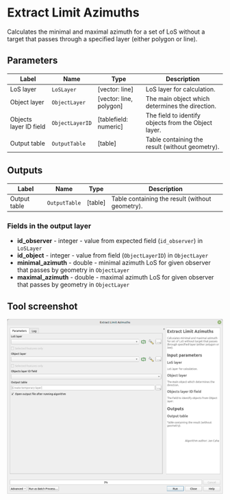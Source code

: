 # Extract Limit Azimuths

Calculates the minimal and maximal azimuth for a set of LoS without a target that passes through a specified layer (either polygon or line).

## Parameters

| Label                  | Name            | Type                    | Description                                          |
| ---------------------- | --------------- | ----------------------- | ---------------------------------------------------- |
| LoS layer              | `LoSLayer`      | [vector: line]          | LoS layer for calculation.                           |
| Object layer           | `ObjectLayer`   | [vector: line, polygon] | The main object which determines the direction.      |
| Objects layer ID field | `ObjectLayerID` | [tablefield: numeric]   | The field to identify objects from the Object layer. |
| Output table           | `OutputTable`   | [table]                 | Table containing the result (without geometry).      |

## Outputs

| Label        | Name          | Type    | Description                                     |
| ------------ | ------------- | ------- | ----------------------------------------------- |
| Output table | `OutputTable` | [table] | Table containing the result (without geometry). |

### Fields in the output layer

* __id_observer__ - integer - value from expected field (`id_observer`) in `LoSLayer`
* __id_object__ - integer - value from field (`ObjectLayerID`) in `ObjectLayer`
* __minimal_azimuth__ - double - minimal azimuth LoS for given observer that passes by geometry in `ObjectLayer`
* __maximal_azimuth__ - double - maximal azimuth LoS for given observer that passes by geometry in `ObjectLayer`

## Tool screenshot

![Extract Limit Azimuths](../../images/tool_limit_angles_vector.png)
